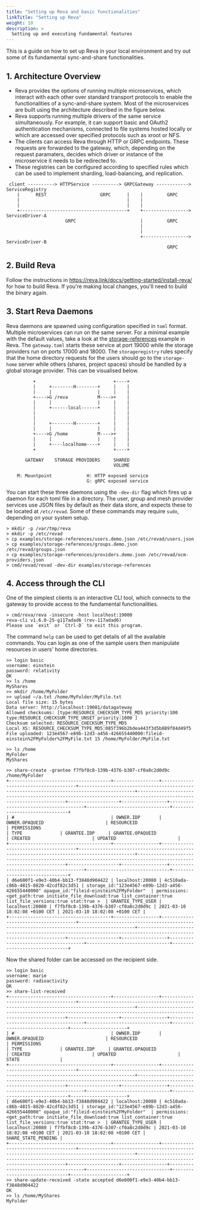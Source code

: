 ```yaml
---
title: "Setting up Reva and basic functionalities"
linkTitle: "Setting up Reva"
weight: 10
description: >
  Setting up and executing fundamental features
---
```


This is a guide on how to set up Reva in your local environment and try out some of its fundamental sync-and-share functionalities.

## 1. Architecture Overview

- Reva provides the options of running multiple microservices, which interact with each other over standard transport protocols to enable the functionalities of a sync-and-share system. Most of the microservices are built using the architecture described in the figure below.
- Reva supports running multiple drivers of the same service simultaneously. For example, it can support basic and OAuth2 authentication mechanisms, connected to file systems hosted locally or which are accessed over specified protocols such as xroot or NFS.
- The clients can access Reva through HTTP or GRPC endpoints. These requests are forwarded to the gateway, which, depending on the request paramaters, decides which driver or instance of the microservice it needs to be redirected to.
- These registries can be configured according to specified rules which can be used to implement sharding, load-balancing, and replication.

```
 client ----------> HTTPService ----------> GRPCGateway ------------> ServiceRegistry
    |      REST                    GRPC      |    |         GRPC
    |                                        |    |
    |                                        |    |
    +----------------------------------------+    +-----------------> ServiceDriver-A
                      GRPC                        |         GRPC
                                                  |
                                                  |
                                                  +-----------------> ServiceDriver-B
                                                            GRPC
 ```

## 2. Build Reva
Follow the instructions in https://reva.link/docs/getting-started/install-reva/ for how to build Reva. If you're making local changes, you'll need to build the binary again.

## 3. Start Reva Daemons
Reva daemons are spawned using configuration specified in `toml` format. Multiple microservices can run on the same server. For a minimal example with the default values, take a look at the [storage-references](https://github.com/cs3org/reva/tree/master/examples/storage-references) example in Reva. The `gateway.toml` starts these service at port 19000 while the storage providers run on ports 17000 and 18000. The `storageregistry` rules specify that the home directory requests for the users should go to the `storage-home` server while others (shares, project spaces) should be handled by a global storage provider. This can be visualised below.

```
          +                             +----+
          |     +--------H--------+     |    |
          |     |                 |     |    |
          +---->G /reva           M---->+    |
          |     |                 |     |    |
          |     +------local------+     |    |
          |                             |    |
          |                             |    |
          |     +--------H--------+     |    |
          |     |                 |     |    |
          +---->G /home           M---->+    |
          |     |                 |     |    |
          |     +----localhome----+     |    |
          +                             +----+

       GATEWAY    STORAGE PROVIDERS     SHARED
                                        VOLUME

    M: Mountpoint             H: HTTP exposed service
                              G: gRPC exposed service
```

You can start these three daemons using the `-dev-dir` flag which fires up a daemon for each toml file in a directory. The user, group and mesh provider services use JSON files by default as their data store, and expects these to be located at `/etc/revad`. Some of these commands may require `sudo`, depending on your system setup.

```
> mkdir -p /var/tmp/reva
> mkdir -p /etc/revad
> cp examples/storage-references/users.demo.json /etc/revad/users.json
> cp examples/storage-references/groups.demo.json /etc/revad/groups.json
> cp examples/storage-references/providers.demo.json /etc/revad/ocm-providers.json
> cmd/revad/revad -dev-dir examples/storage-references
```

## 4. Access through the CLI
One of the simplest clients is an interactive CLI tool, which connects to the gateway to provide access to the fundamental functionalities.
```
> cmd/reva/reva -insecure -host localhost:19000
reva-cli v1.6.0-25-g117adad6 (rev-117adad6)
Please use `exit` or `Ctrl-D` to exit this program.
```

The command `help` can be used to get details of all the available commands. You can login as one of the sample users then manipulate resources in users' home directories.
```
>> login basic
username: einstein
password: relativity
OK
>> ls /home
MyShares
>> mkdir /home/MyFolder
>> upload ~/a.txt /home/MyFolder/MyFile.txt
Local file size: 15 bytes
Data server: http://localhost:19001/datagateway
Allowed checksums: [type:RESOURCE_CHECKSUM_TYPE_MD5 priority:100  type:RESOURCE_CHECKSUM_TYPE_UNSET priority:1000 ]
Checksum selected: RESOURCE_CHECKSUM_TYPE_MD5
Local XS: RESOURCE_CHECKSUM_TYPE_MD5:085f396b2bdea443f3d5b889f84d49f5
File uploaded: 123e4567-e89b-12d3-a456-426655440000:fileid-einstein%2FMyFolder%2FMyFile.txt 15 /home/MyFolder/MyFile.txt

>> ls /home
MyFolder
MyShares

>> share-create -grantee f7fbf8c8-139b-4376-b307-cf0a8c2d0d9c /home/MyFolder
+--------------------------------------+-----------------+--------------------------------------+-------------------------------------------------------------------------------------------+-----------------------------------------------------------------------------------------------------------------+-------------------+-----------------+--------------------------------------+-------------------------------+-------------------------------+
| #                                    | OWNER.IDP       | OWNER.OPAQUEID                       | RESOURCEID                                                                                | PERMISSIONS                                                                                                     | TYPE              | GRANTEE.IDP     | GRANTEE.OPAQUEID                     | CREATED                       | UPDATED                       |
+--------------------------------------+-----------------+--------------------------------------+-------------------------------------------------------------------------------------------+-----------------------------------------------------------------------------------------------------------------+-------------------+-----------------+--------------------------------------+-------------------------------+-------------------------------+
| d6e600f1-e9e3-40b4-bb13-f3848d904422 | localhost:20080 | 4c510ada-c86b-4815-8820-42cdf82c3d51 | storage_id:"123e4567-e89b-12d3-a456-426655440000" opaque_id:"fileid-einstein%2FMyFolder"  | permissions:<get_path:true initiate_file_download:true list_container:true list_file_versions:true stat:true >  | GRANTEE_TYPE_USER | localhost:20080 | f7fbf8c8-139b-4376-b307-cf0a8c2d0d9c | 2021-03-10 18:02:08 +0100 CET | 2021-03-10 18:02:08 +0100 CET |
+--------------------------------------+-----------------+--------------------------------------+-------------------------------------------------------------------------------------------+-----------------------------------------------------------------------------------------------------------------+-------------------+-----------------+--------------------------------------+-------------------------------+-------------------------------+
```

Now the shared folder can be accessed on the recipient side.
```
>> login basic
username: marie
password: radioactivity
OK
>> share-list-received
+--------------------------------------+-----------------+--------------------------------------+-------------------------------------------------------------------------------------------+-----------------------------------------------------------------------------------------------------------------+-------------------+-----------------+--------------------------------------+-------------------------------+-------------------------------+---------------------+
| #                                    | OWNER.IDP       | OWNER.OPAQUEID                       | RESOURCEID                                                                                | PERMISSIONS                                                                                                     | TYPE              | GRANTEE.IDP     | GRANTEE.OPAQUEID                     | CREATED                       | UPDATED                       | STATE               |
+--------------------------------------+-----------------+--------------------------------------+-------------------------------------------------------------------------------------------+-----------------------------------------------------------------------------------------------------------------+-------------------+-----------------+--------------------------------------+-------------------------------+-------------------------------+---------------------+
| d6e600f1-e9e3-40b4-bb13-f3848d904422 | localhost:20080 | 4c510ada-c86b-4815-8820-42cdf82c3d51 | storage_id:"123e4567-e89b-12d3-a456-426655440000" opaque_id:"fileid-einstein%2FMyFolder"  | permissions:<get_path:true initiate_file_download:true list_container:true list_file_versions:true stat:true >  | GRANTEE_TYPE_USER | localhost:20080 | f7fbf8c8-139b-4376-b307-cf0a8c2d0d9c | 2021-03-10 18:02:08 +0100 CET | 2021-03-10 18:02:08 +0100 CET | SHARE_STATE_PENDING |
+--------------------------------------+-----------------+--------------------------------------+-------------------------------------------------------------------------------------------+-----------------------------------------------------------------------------------------------------------------+-------------------+-----------------+--------------------------------------+-------------------------------+-------------------------------+---------------------+
>> share-update-received -state accepted d6e600f1-e9e3-40b4-bb13-f3848d904422
OK
>> ls /home/MyShares
MyFolder
```
